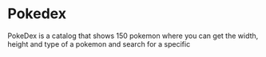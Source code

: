 # Pokedex

PokeDex is a catalog that shows 150 pokemon where you can get the width, height and type of a pokemon and search for a specific
